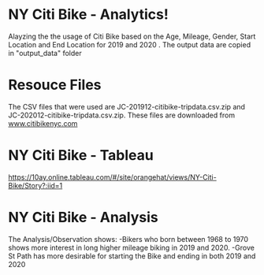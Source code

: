 # NY Citi Bike - Analytics!

Alayzing the the usage of Citi Bike based on the Age, Mileage, Gender, Start Location and End Location for 2019 and 2020 .
The output data are copied in "output_data" folder

# Resouce Files

The CSV files that were used are JC-201912-citibike-tripdata.csv.zip and JC-202012-citibike-tripdata.csv.zip.
These files are downloaded from www.citibikenyc.com

# NY Citi Bike - Tableau

https://10ay.online.tableau.com/#/site/orangehat/views/NY-Citi-Bike/Story?:iid=1

# NY Citi Bike - Analysis

The Analysis/Observation shows:
-Bikers who born between 1968 to 1970 shows more interest in long higher mileage biking in 2019 and 2020.
-Grove St Path has more desirable for starting the Bike and ending in both 2019 and 2020